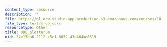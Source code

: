 ```yaml
---
content_type: resource
description: ''
file: https://ol-ocw-studio-app-production.s3.amazonaws.com/courses/10-34-numerical-methods-applied-to-chemical-engineering-fall-2015/24e15ba62112c5c1805243d464be0619_ODE_plotter.m
file_type: text/x-objcsrc
resourcetype: Other
title: ODE_plotter.m
uid: 24e15ba6-2112-c5c1-8052-43d464be0619
---
```

